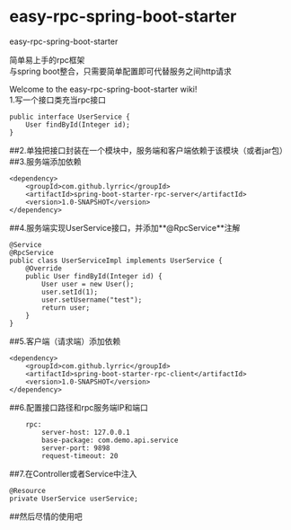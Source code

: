 
# easy-rpc-spring-boot-starter
easy-rpc-spring-boot-starter

简单易上手的rpc框架  
与spring boot整合，只需要简单配置即可代替服务之间http请求  

Welcome to the easy-rpc-spring-boot-starter wiki!  
1.写一个接口类充当rpc接口
```
public interface UserService {
    User findById(Integer id);
}
```
##2.单独把接口封装在一个模块中，服务端和客户端依赖于该模块（或者jar包）  
##3.服务端添加依赖  
```
<dependency>
    <groupId>com.github.lyrric</groupId>
	<artifactId>spring-boot-starter-rpc-server</artifactId>
	<version>1.0-SNAPSHOT</version>
</dependency>
```
##4.服务端实现UserService接口，并添加**@RpcService**注解
```
@Service
@RpcService
public class UserServiceImpl implements UserService {
    @Override
    public User findById(Integer id) {
        User user = new User();
        user.setId(1);
        user.setUsername("test");
        return user;
    }
}
```
##5.客户端（请求端）添加依赖
```
<dependency>
	<groupId>com.github.lyrric</groupId>
	<artifactId>spring-boot-starter-rpc-client</artifactId>
	<version>1.0-SNAPSHOT</version>
</dependency>
```
##6.配置接口路径和rpc服务端IP和端口
```
    rpc:
        server-host: 127.0.0.1
        base-package: com.demo.api.service
        server-port: 9898
        request-timeout: 20
 ```
##7.在Controller或者Service中注入
```
@Resource
private UserService userService;
```
##然后尽情的使用吧
